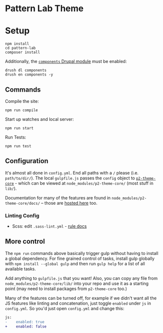 # Pattern Lab Theme

# Setup

    npm install
    cd pattern-lab
    composer install

Additionally, the [`components` Drupal module](https://www.drupal.org/project/components) must be enabled:

    drush dl components
    drush en components -y

## Commands

Compile the site:

    npm run compile

Start up watches and local server:

    npm run start

Run Tests:

    npm run test

## Configuration

It's almost all done in `config.yml`. End all paths with a `/` please (i.e. `path/to/dir/`). The local `gulpfile.js` passes the `config` object to [`p2-theme-core`](https://github.com/phase2/p2-theme-core) - which can be viewed at `node_modules/p2-theme-core/` (most stuff in `lib/`).

Documentation for many of the features are found in `node_modules/p2-theme-core/docs/` – those are [hosted here](http://p2-theme-core.readthedocs.org) too.

### Linting Config

- Scss: edit `.sass-lint.yml` - [rule docs](https://github.com/sasstools/sass-lint/tree/master/docs/rules)

## More control

The `npm run` commands above basically trigger gulp without having to install a global dependency. For fine grained control of tasks, install gulp globally with `npm install --global gulp` and then run `gulp help` for a list of all available tasks.

Add anything to `gulpfile.js` that you want! Also, you can copy any file from `node_modules/p2-theme-core/lib/` into your repo and use it as a starting point (may need to install packages from `p2-theme-core` too.)

Many of the features can be turned off, for example if we didn't want all the JS features like linting and concatenation, just toggle `enabled` under `js` in `config.yml`. So you'd just open `config.yml` and change this:

```diff
js:
-    enabled: true
+    enabled: false
```
